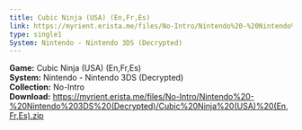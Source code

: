 ```yaml
---
title: Cubic Ninja (USA) (En,Fr,Es)
link: https://myrient.erista.me/files/No-Intro/Nintendo%20-%20Nintendo%203DS%20(Decrypted)/Cubic%20Ninja%20(USA)%20(En,Fr,Es).zip
type: single1
System: Nintendo - Nintendo 3DS (Decrypted)
---
```

<b>Game:</b> Cubic Ninja (USA) (En,Fr,Es)<br>
<b>System:</b> Nintendo - Nintendo 3DS (Decrypted)<br>
<b>Collection:</b> No-Intro<br>
<b>Download:</b> https://myrient.erista.me/files/No-Intro/Nintendo%20-%20Nintendo%203DS%20(Decrypted)/Cubic%20Ninja%20(USA)%20(En,Fr,Es).zip